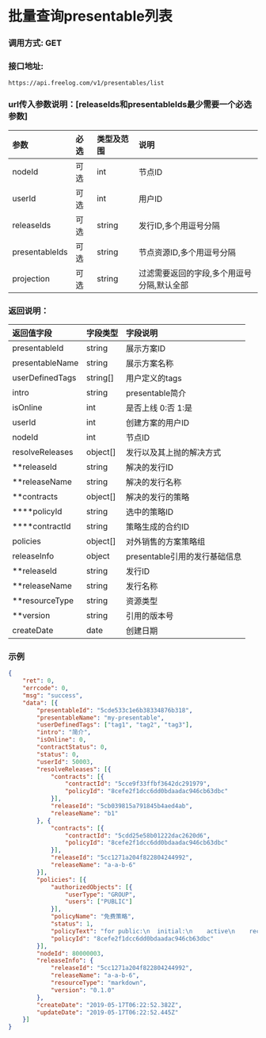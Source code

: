 # 批量查询presentable列表

### 调用方式: GET

### 接口地址:

```
https://api.freelog.com/v1/presentables/list
```

### url传入参数说明：[releaseIds和presentableIds最少需要一个必选参数]

| 参数 | 必选 | 类型及范围 | 说明 |
| :--- | :--- | :--- | :--- |
|nodeId|可选|int|节点ID|
|userId|可选|int|用户ID|
|releaseIds|可选|string|发行ID,多个用逗号分隔|
|presentableIds|可选|string|节点资源ID,多个用逗号分隔|
|projection|可选|string|过滤需要返回的字段,多个用逗号分隔,默认全部|

### 返回说明：

| 返回值字段 | 字段类型 | 字段说明 |
| :--- | :--- | :--- |
| presentableId | string | 展示方案ID |
| presentableName | string | 展示方案名称 |
| userDefinedTags | string[] | 用户定义的tags |
| intro | string | presentable简介 |
| isOnline | int | 是否上线 0:否 1:是 |
| userId | int | 创建方案的用户ID |
| nodeId | int | 节点ID |
| resolveReleases | object[] | 发行以及其上抛的解决方式 |
| **releaseId | string | 解决的发行ID |
| **releaseName | string | 解决的发行名称 |
| **contracts | object[] | 解决的发行的策略 |
| ****policyId | string | 选中的策略ID |
| ****contractId | string | 策略生成的合约ID |
| policies | object[] | 对外销售的方案策略组 |
| releaseInfo | object | presentable引用的发行基础信息 |
| **releaseId | string | 发行ID |
| **releaseName | string | 发行名称 |
| **resourceType | string | 资源类型 |
| **version | string | 引用的版本号 |
| createDate | date | 创建日期 |

### 示例

```json
{
	"ret": 0,
	"errcode": 0,
	"msg": "success",
	"data": [{
		"presentableId": "5cde533c1e6b38334876b318",
		"presentableName": "my-presentable",
		"userDefinedTags": ["tag1", "tag2", "tag3"],
		"intro": "简介",
		"isOnline": 0,
		"contractStatus": 0,
		"status": 0,
		"userId": 50003,
		"resolveReleases": [{
			"contracts": [{
				"contractId": "5cce9f33ffbf3642dc291979",
				"policyId": "8cefe2f1dcc6dd0bdaadac946cb63dbc"
			}],
			"releaseId": "5cb039815a791845b4aed4ab",
			"releaseName": "b1"
		}, {
			"contracts": [{
				"contractId": "5cdd25e58b01222dac2620d6",
				"policyId": "8cefe2f1dcc6dd0bdaadac946cb63dbc"
			}],
			"releaseId": "5cc1271a204f822804244992",
			"releaseName": "a-a-b-6"
		}],
		"policies": [{
			"authorizedObjects": [{
				"userType": "GROUP",
				"users": ["PUBLIC"]
			}],
			"policyName": "免费策略",
			"status": 1,
			"policyText": "for public:\n  initial:\n    active\n    recontractable\n    presentable\n    terminate",
			"policyId": "8cefe2f1dcc6dd0bdaadac946cb63dbc"
		}],
		"nodeId": 80000003,
		"releaseInfo": {
			"releaseId": "5cc1271a204f822804244992",
			"releaseName": "a-a-b-6",
			"resourceType": "markdown",
			"version": "0.1.0"
		},
		"createDate": "2019-05-17T06:22:52.382Z",
		"updateDate": "2019-05-17T06:22:52.445Z"
	}]
}
```
